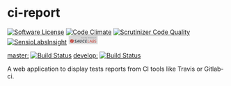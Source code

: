 ci-report
=========
[![Software License](https://img.shields.io/badge/license-GPL%20v3-green.svg?style=flat)](LICENSE)
[![Code Climate](https://codeclimate.com/github/jfx/ci-report/badges/gpa.svg)](https://codeclimate.com/github/jfx/ci-report)
[![Scrutinizer Code Quality](https://scrutinizer-ci.com/g/jfx/ci-report/badges/quality-score.png?b=master)](https://scrutinizer-ci.com/g/jfx/ci-report/?branch=master)
[![SensioLabsInsight](https://insight.sensiolabs.com/projects/2de46034-59f7-41a9-866f-24b7d56eb04c/mini.png)](https://insight.sensiolabs.com/projects/2de46034-59f7-41a9-866f-24b7d56eb04c)
[![Testing powered by Sauce Labs](sauce-labs.png)](https://saucelabs.com)

[master:](https://github.com/jfx/ci-report "Branch master") [![Build Status](https://travis-ci.org/jfx/ci-report.svg?branch=master)](https://travis-ci.org/jfx/ci-report)
[develop:](https://github.com/jfx/ci-report/tree/develop "Branch develop") [![Build Status](https://travis-ci.org/jfx/ci-report.svg?branch=develop)](https://travis-ci.org/jfx/ci-report/branches)

A web application to display tests reports from CI tools like Travis or Gitlab-ci.
